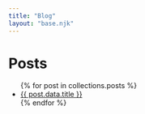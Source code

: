 ```yaml
---
title: "Blog"
layout: "base.njk"
---
```


# Posts

<ul>
{% for post in collections.posts %}
  <li><a href="{{ post.url }}">{{ post.data.title }}</a></li>
{% endfor %}
</ul>
